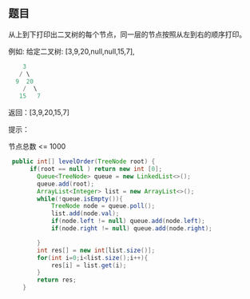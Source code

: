 ## 题目

从上到下打印出二叉树的每个节点，同一层的节点按照从左到右的顺序打印。

例如:
给定二叉树: [3,9,20,null,null,15,7],

```java
    3
   / \
  9  20
    /  \
   15   7
```
   返回：[3,9,20,15,7]


提示：

节点总数 <= 1000

```java
 public int[] levelOrder(TreeNode root) {
      if(root == null ) return new int [0];
        Queue<TreeNode> queue = new LinkedList<>();
        queue.add(root);
        ArrayList<Integer> list = new ArrayList<>();
        while(!queue.isEmpty()){
            TreeNode node = queue.poll();
            list.add(node.val);
            if(node.left != null) queue.add(node.left);
            if(node.right != null) queue.add(node.right);

        }
        int res[] = new int[list.size()];
        for(int i=0;i<list.size();i++){
            res[i] = list.get(i);
        }
        return res;
    }
```



